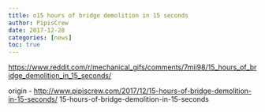 ```yaml
---
title: o15 hours of bridge demolition in 15 seconds
author: PipisCrew
date: 2017-12-28
categories: [news]
toc: true
---
```


https://www.reddit.com/r/mechanical_gifs/comments/7mii98/15_hours_of_bridge_demolition_in_15_seconds/

origin - http://www.pipiscrew.com/2017/12/15-hours-of-bridge-demolition-in-15-seconds/ 15-hours-of-bridge-demolition-in-15-seconds